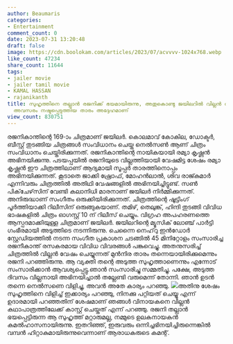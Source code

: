 ```yaml
---
author: Beaumaris
categories:
- Entertainment
comment_count: 0
date: 2023-07-31 13:20:48
draft: false
image: https://cdn.boolokam.com/articles/2023/07/acvvvv-1024x768.webp
like_count: 47234
share_count: 11644
tags:
- jailer movie
- jailer tamil movie
- KAMAL HASSAN
- rajanikanth
title: സുഹൃത്തിനെ തല്ലാൻ രജനിക്ക് ഭയമായിരുന്നു, അതുകൊണ്ടു ജയിലറിൽ വില്ലൻ വേഷം ചെയ്യാനുള്ള
  അവസരം നഷ്ടപ്പെടുത്തിയ താരം അദ്ദേഹമാണ്
view_count: 830751
---
```


രജനികാന്തിന്റെ 169-ാം ചിത്രമാണ് ജയിലർ. കൊലമാവ് കോകില, ഡോക്ടർ, ബീസ്റ്റ് തുടങ്ങിയ ചിത്രങ്ങൾ സംവിധാനം ചെയ്ത നെൽസൺ ആണ് ചിത്രം സംവിധാനം ചെയ്തിരിക്കുന്നത്. രജനികാന്തിന്റെ നായികയായി രമ്യാ കൃഷ്ണൻ അഭിനയിക്കുന്നു. പടയപ്പയിൽ രജനിയുടെ വില്ലത്തിയായി വേഷമിട്ട ശേഷം രമ്യാ കൃഷ്ണൻ ഈ ചിത്രത്തിലാണ് ആദ്യമായി സൂപ്പർ താരത്തിനൊപ്പം അഭിനയിക്കുന്നത്. കൂടാതെ ജാക്കി ഷ്രോഫ്, മോഹൻലാൽ, ശിവ രാജ്കുമാർ എന്നിവരും ചിത്രത്തിൽ അതിഥി വേഷങ്ങളിൽ അഭിനയിച്ചിട്ടുണ്ട്. [](https://cdn.boolokam.com/articles/2023/07/qdffffg.jpg)സൺ പിക്‌ചേഴ്‌സിന് വേണ്ടി കലാനിധി മാരനാണ് ജയിലർ നിർമ്മിക്കുന്നത്. അനിരുദ്ധാണ് സംഗീതം ഒരുക്കിയിരിക്കുന്നത്. ചിത്രത്തിന്റെ ഷൂട്ടിംഗ് പൂർത്തിയാക്കി റിലീസിന് ഒരുങ്ങുകയാണ്. തമിഴ്, തെലുങ്ക്, ഹിന്ദി തുടങ്ങി വിവിധ ഭാഷകളിൽ ചിത്രം ഓഗസ്റ്റ് 10 ന് റിലീസ് ചെയ്യും. വിഗ്രഹ അപഹരണത്തെ ആസ്പദമാക്കിയുള്ള ചിത്രമാണ് ജയിലർ. ജയിലറിന്റെ മ്യൂസിക് ലോഞ്ച് പാർട്ടി ഗംഭീരമായി അടുത്തിടെ നടന്നിരുന്നു. ചെന്നൈ നെഹ്‌റു ഇൻഡോർ സ്റ്റേഡിയത്തിൽ നടന്ന സംഗീത പ്രകാശന ചടങ്ങിൽ 45 മിനിറ്റോളം സംസാരിച്ച രജനീകാന്ത് രസകരമായ വിവിധ വിവരങ്ങൾ പങ്കുവെച്ചു. അതനുസരിച്ച് ചിത്രത്തിൽ വില്ലൻ വേഷം ചെയ്യുന്നത് മുൻനിര താരം തന്നെയായിരിക്കുമെന്നും രജനി പറഞ്ഞിരുന്നു. ആ വ്യക്തി തന്റെ അടുത്ത സുഹൃത്താണെന്നും എന്നോട് സംസാരിക്കാൻ ആവശ്യപ്പെട്ടു.ഞാൻ സംസാരിച്ചു സമ്മതിച്ചു. പക്ഷേ, അടുത്ത ദിവസം വില്ലനായി അഭിനയിച്ചാൽ തല്ലേണ്ടി വരുമെന്ന് തോന്നി. ഞാൻ ഉടൻ തന്നെ നെൽസണെ വിളിച്ചു, അവൻ അതേ കാര്യം പറഞ്ഞു. [![](https://cdn.boolokam.com/articles/2023/07/acvvvv-1024x768.webp)](https://cdn.boolokam.com/articles/2023/07/acvvvv.webp)അതിനു ശേഷം സുഹൃത്തിനെ വിളിച്ച് ഇക്കാര്യം പറഞ്ഞു, നിനക്കു പറ്റിയത് ചെയ്യൂ എന്ന് ഉദാരമായി പറഞ്ഞതിന് ശേഷമാണ് ഞങ്ങൾ വിനായകനെ വില്ലൻ കഥാപാത്രത്തിലേക്ക് കാസ്റ്റ് ചെയ്തത് എന്ന് പറഞ്ഞു. രജനി തല്ലാൻ ഭയപ്പെട്ടിരുന്ന ആ സുഹൃത്ത് മറ്റാരുമല്ല, നമ്മുടെ ഉലകനായകൻ കമൽഹാസനായിരുന്നു. ഇതറിഞ്ഞ്, ഇരുവരും ഒന്നിച്ചഭിനയിച്ചിരുന്നെങ്കിൽ വമ്പൻ ഹിറ്റാകുമായിരുന്നുവെന്നാണ് ആരാധകരുടെ കമന്റ്.